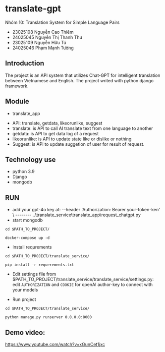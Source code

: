 # translate-gpt
Nhóm 10: Translation System for Simple Language Pairs
- 23025108	Nguyễn Cao Thiêm 
- 24025045	Nguyễn Thị Thanh Thư 
- 23025109	Nguyễn Hữu Tú 
- 24025046	Phạm Mạnh Tường

## Introduction
The project is an API system that utilizes Chat-GPT for intelligent translation between Vietnamese and English. The project writed with python django framework.

## Module
* translate_app
- API: translate, getdata, likeorunlike, suggest
- translate: is API to call AI translate text from one language to another
- getdata: is API to get data log of a request
- likeorunlike: is API to update state like or dislike or nothing
- Suggest: is API to update suggetion of user for result of request.

## Technology use
* python 3.9
* Django
* mongodb

## RUN
* add your gpt-4o key at: --header 'Authorization: Bearer your-token-ken' \ -------- ..\translate_service\translate_app\request_chatgpt.py
* start mongodb

`cd $PATH_TO_PROJECT/`

`docker-compose up -d`

* Install requrements

`cd $PATH_TO_PROJECT/translate_service/`

`pip install -r requerements.txt`

* Edit settings file from $PATH_TO_PROJECT/translate_service/translate_service/settings.py: edit `AUTHORIZATION` and `COOKIE` for openAI author-key to connect with your models

* Run project

`cd $PATH_TO_PROJECT/translate_service/`

`python manage.py runserver 0.0.0.0:8000`

## Demo video: 
https://www.youtube.com/watch?v=xGunCet1jxc

